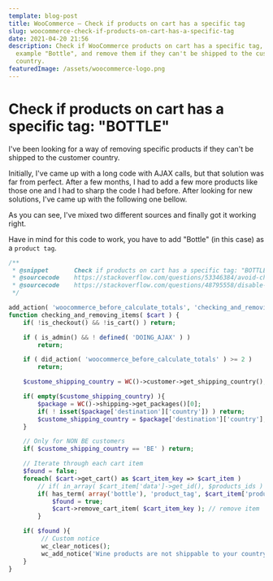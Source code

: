 ```yaml
---
template: blog-post
title: WooCommerce — Check if products on cart has a specific tag
slug: woocommerce-check-if-products-on-cart-has-a-specific-tag
date: 2021-04-20 21:56
description: Check if WooCommerce products on cart has a specific tag, for
  example "Bottle", and remove them if they can't be shipped to the customer
  country.
featuredImage: /assets/woocommerce-logo.png
---
```

# Check if products on cart has a specific tag: "BOTTLE"

I've been looking for a way of removing specific products if they can't be shipped to the customer country. 

Initially, I've came up with a long code with AJAX calls, but that solution was far from perfect. After a few months, I had to add a few more products like those one and I had to sharp the code I had before. After looking for new solutions, I've came up with the following one bellow. 

As you can see, I've mixed two different sources and finally got it working right.

Have in mind for this code to work, you have to add "Bottle" (in this case) as a `product tag`. 
 

```php
/**
 * @snippet       Check if products on cart has a specific tag: "BOTTLE"
 * @sourcecode    https://stackoverflow.com/questions/53346384/avoid-checkout-for-specific-products-on-specific-country-in-woocommerce
 * @sourcecode    https://stackoverflow.com/questions/48795558/disable-shipping-for-specific-products-based-on-country-in-woocommerce
 */

add_action( 'woocommerce_before_calculate_totals', 'checking_and_removing_items', 10, 1 );
function checking_and_removing_items( $cart ) {
	if( !is_checkout() && !is_cart() ) return;

    if ( is_admin() && ! defined( 'DOING_AJAX' ) )
        return;

    if ( did_action( 'woocommerce_before_calculate_totals' ) >= 2 )
        return;

    $custome_shipping_country = WC()->customer->get_shipping_country();

    if( empty($custome_shipping_country) ){
        $package = WC()->shipping->get_packages()[0];
        if( ! isset($package['destination']['country']) ) return;
        $custome_shipping_country = $package['destination']['country'];
    }

    // Only for NON BE customers
    if( $custome_shipping_country == 'BE' ) return;

    // Iterate through each cart item
    $found = false;
    foreach( $cart->get_cart() as $cart_item_key => $cart_item )
        // if( in_array( $cart_item['data']->get_id(), $products_ids ) ){
		if( has_term( array('bottle'), 'product_tag', $cart_item['product_id'] ) ) {
            $found = true;
            $cart->remove_cart_item( $cart_item_key ); // remove item
        }

    if( $found ){
         // Custom notice
         wc_clear_notices();
         wc_add_notice('Wine products are not shippable to your country and have been removed', 'error');
    }
}
```
